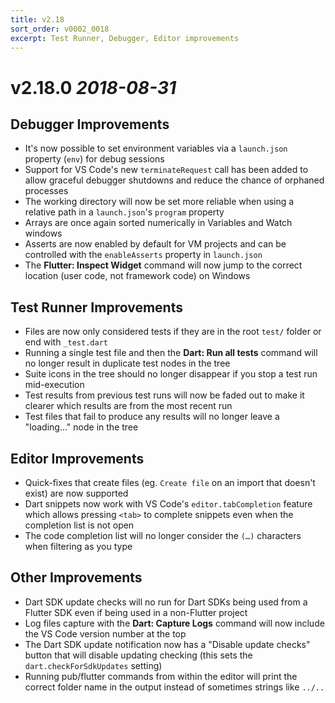 ```yaml
---
title: v2.18
sort_order: v0002_0018
excerpt: Test Runner, Debugger, Editor improvements
---
```


# v2.18.0 *2018-08-31*

## Debugger Improvements

- It's now possible to set environment variables via a `launch.json` property (`env`) for debug sessions
- Support for VS Code's new `terminateRequest` call has been added to allow graceful debugger shutdowns and reduce the chance of orphaned processes
- The working directory will now be set more reliable when using a relative path in a `launch.json`'s `program` property
- Arrays are once again sorted numerically in Variables and Watch windows
- Asserts are now enabled by default for VM projects and can be controlled with the `enableAsserts` property in `launch.json`
- The **Flutter: Inspect Widget** command will now jump to the correct location (user code, not framework code) on Windows

## Test Runner Improvements

- Files are now only considered tests if they are in the root `test/` folder or end with `_test.dart`
- Running a single test file and then the **Dart: Run all tests** command will no longer result in duplicate test nodes in the tree
- Suite icons in the tree should no longer disappear if you stop a test run mid-execution
- Test results from previous test runs will now be faded out to make it clearer which results are from the most recent run
- Test files that fail to produce any results will no longer leave a "loading..." node in the tree

## Editor Improvements

- Quick-fixes that create files (eg. `Create file` on an import that doesn't exist) are now supported
- Dart snippets now work with VS Code's `editor.tabCompletion` feature which allows pressing `<tab>` to complete snippets even when the completion list is not open
- The code completion list will no longer consider the `(…)` characters when filtering as you type

## Other Improvements

- Dart SDK update checks will no run for Dart SDKs being used from a Flutter SDK even if being used in a non-Flutter project
- Log files capture with the **Dart: Capture Logs** command will now include the VS Code version number at the top
- The Dart SDK update notification now has a "Disable update checks" button that will disable updating checking (this sets the `dart.checkForSdkUpdates` setting)
- Running pub/flutter commands from within the editor will print the correct folder name in the output instead of sometimes strings like `../..`

